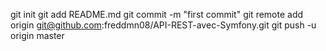git init
git add README.md
git commit -m "first commit"
git remote add origin git@github.com:freddmn08/API-REST-avec-Symfony.git
git push -u origin master